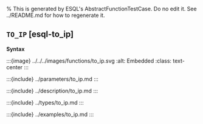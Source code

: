 % This is generated by ESQL's AbstractFunctionTestCase. Do no edit it. See ../README.md for how to regenerate it.

## `TO_IP` [esql-to_ip]

**Syntax**

:::{image} ../../../images/functions/to_ip.svg
:alt: Embedded
:class: text-center
:::


:::{include} ../parameters/to_ip.md
:::

:::{include} ../description/to_ip.md
:::

:::{include} ../types/to_ip.md
:::

:::{include} ../examples/to_ip.md
:::
